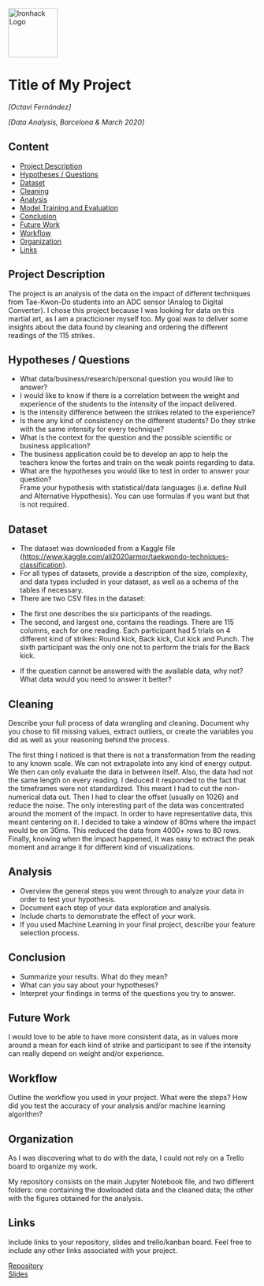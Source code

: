 <img src="https://bit.ly/2VnXWr2" alt="Ironhack Logo" width="100"/>

# Title of My Project
*[Octavi Fernández]*

*[Data Analysis, Barcelona & March 2020]*

## Content
- [Project Description](#project-description)
- [Hypotheses / Questions](#hypotheses-questions)
- [Dataset](#dataset)
- [Cleaning](#cleaning)
- [Analysis](#analysis)
- [Model Training and Evaluation](#model-training-and-evaluation)
- [Conclusion](#conclusion)
- [Future Work](#future-work)
- [Workflow](#workflow)
- [Organization](#organization)
- [Links](#links)

## Project Description
The project is an analysis of the data on the impact of different techniques from Tae-Kwon-Do students into an ADC sensor (Analog to Digital Converter).
I chose this project because I was looking for data on this martial art, as I am a practicioner myself too.
My goal was to deliver some insights about the data found by cleaning and ordering the different readings of the 115 strikes.

## Hypotheses / Questions
* What data/business/research/personal question you would like to answer?
* I would like to know if there is a correlation between the weight and experience of the students to the intensity of the impact delivered.
* Is the intensity difference between the strikes related to the experience?
* Is there any kind of consistency on the different students? Do they strike with the same intensity for every technique?
* What is the context for the question and the possible scientific or business application?
* The business application could be to develop an app to help the teachers know the fortes and train on the weak points regarding to data.
* What are the hypotheses you would like to test in order to answer your question?  
Frame your hypothesis with statistical/data languages (i.e. define Null and Alternative Hypothesis). You can use formulas if you want but that is not required.

## Dataset
* The dataset was downloaded from a Kaggle file (https://www.kaggle.com/ali2020armor/taekwondo-techniques-classification).
* For all types of datasets, provide a description of the size, complexity, and data types included in your dataset, as well as a schema of the tables if necessary.
* There are two CSV files in the dataset:
- The first one describes the six participants of the readings. 
- The second, and largest one, contains the readings. There are 115 columns, each for one reading. Each participant had 5 trials on 4 different kind of strikes: Round kick, Back kick, Cut kick and Punch. The sixth participant was the only one not to perform the trials for the Back kick.
* If the question cannot be answered with the available data, why not? What data would you need to answer it better?

## Cleaning
Describe your full process of data wrangling and cleaning. Document why you chose to fill missing values, extract outliers, or create the variables you did as well as your reasoning behind the process.

The first thing I noticed is that there is not a transformation from the reading to any known scale. We can not extrapolate into any kind of energy output. We then can only evaluate the data in between itself.
Also, the data had not the same length on every reading. I deduced it responded to the fact that the timeframes were not standardized.
This meant I had to cut the non-numerical data out. Then I had to clear the offset (usually on 1026) and reduce the noise.
The only interesting part of the data was concentrated around the moment of the impact. In order to have representative data, this meant centering on it. I decided to take a window of 80ms where the impact would be on 30ms. This reduced the data from 4000+ rows to 80 rows.
Finally, knowing when the impact happened, it was easy to extract the peak moment and arrange it for different kind of visualizations.


## Analysis
* Overview the general steps you went through to analyze your data in order to test your hypothesis.
* Document each step of your data exploration and analysis.
* Include charts to demonstrate the effect of your work.
* If you used Machine Learning in your final project, describe your feature selection process.


## Conclusion
* Summarize your results. What do they mean?
* What can you say about your hypotheses?
* Interpret your findings in terms of the questions you try to answer.

## Future Work
I would love to be able to have more consistent data, as in values more around a mean for each kind of strike and participant to see if the intensity can really depend on weight and/or experience.

## Workflow
Outline the workflow you used in your project. What were the steps?
How did you test the accuracy of your analysis and/or machine learning algorithm?

## Organization
As I was discovering what to do with the data, I could not rely on a Trello board to organize my work.

My repository consists on the main Jupyter Notebook file, and two different folders: one containing the dowloaded data and the cleaned data; the other with the figures obtained for the analysis.

## Links
Include links to your repository, slides and trello/kanban board. Feel free to include any other links associated with your project.


[Repository](https://github.com/Octavifdez/Project-Week-8-Final-Project/tree/master/your-project)  
[Slides](https://slides.com/octavifernandez/analysis-of-tae-kwon-do-strikes/fullscreen)  
